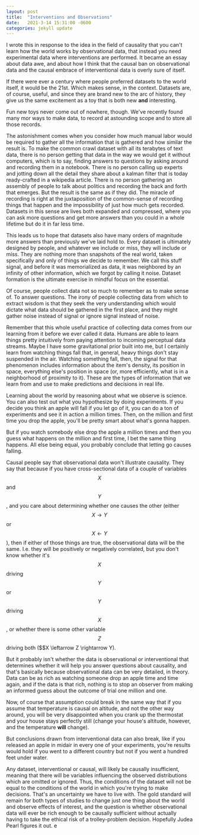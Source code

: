 ```yaml
---
layout: post
title:  "Interventions and Observations"
date:   2021-3-14 15:31:00 -0600
categories: jekyll update
---
```


I wrote this in response to the idea in the field of causality that you can't learn how the world works by observational data, that instead you need experimental data where interventions are performed. It became an essay about data awe, and about how I think that the causal ban on observational data and the causal embrace of interventional data is overly sure of itself.

If there were ever a century where people preferred datasets to the world itself, it would be the 21st. Which makes sense, in the context. Datasets are, of course, useful, and since they are brand new to the arc of history, they give us the same excitement as a toy that is both new __and__ interesting. 

Fun new toys never come out of nowhere, though. We've recently found many mor ways to make data, to record at astounding scope and to store all those records. 

The astonishment comes when you consider how much manual labor would be required to gather all the information that is gathered and how similar the result is. To make the common crawl dataset with all its terabytes of text data, there is no person getting that data in the way we would get it without computers, which is to say, finding answers to questions by asking around and recording them in a notebook. There is no person calling up experts and jotting down all the detail they share about a kalman filter that is today ready-crafted in a wikipedia article. There is no person gathering an assembly of people to talk about politics and recording the back and forth that emerges. But the result is the same as if they did. The miracle of recording is right at the juxtaposition of the common-sense of recording things that happen and the impossibility of just how much gets recorded. Datasets in this sense are lives both expanded and compressed, where you can ask more questions and get more answers than you could in a whole lifetime but do it in far less time. 

This leads us to hope that datasets also have many orders of magnitude more answers than previously we've laid hold to. Every dataset is ultimately designed by people, and whatever we include or miss, they will include or miss. They are nothing more than snapshots of the real world, taken specifically and only of things we decide to remember. We call this stuff signal, and before it was memorialized as data, it was neighbored by an infinity of other information, which we forgot by calling it noise. Dataset formation is the ultimate exercise in mindful focus on the essential.

Of course, people collect data not so much to remember as to make sense of. To answer questions. The irony of people collecting data from which to extract wisdom is that they seek the very understanding which would dictate what data should be gathered in the first place, and they might gather noise instead of signal or ignore signal instead of noise.

Remember that this whole useful practice of collecting data comes from our learning from it before we ever called it data. Humans are able to learn things pretty intuitively from paying attention to incoming perceptual data streams. Maybe I have some gravitational prior built into me, but I certainly learn from watching things fall that, in general, heavy things don't stay suspended in the air. Watching something fall, then, the signal for that phenomenon includes information about the item's density, its position in space, everything else's position in space (or, more efficiently, what is in a neighborhood of proximity to it). These are the types of information that we learn from and use to make predictions and decisions in real life.

Learning about the world by reasoning about what we observe is science. You can also test out what you hypothesize by doing experiments. If you decide you think an apple will fall if you let go of it, you can do a ton of experiments and see it in action a million times. Then, on the million and first time you drop the apple, you'll be pretty smart about what's gonna happen.

But if you watch somebody else drop the apple a million times and then you guess what happens on the million and first time, I bet the same thing happens. All else being equal, you probably conclude that letting go causes falling.

Causal people say that observational data won't illustrate causality. They say that because if you have cross-sectional data of a couple of variables $$X$$ and $$Y$$, and you care about determining whether one causes the other (either $$X \rightarrow Y$$ or $$X \leftarrow Y$$), then if either of those things are true, the observational data will be the same. I.e. they will be positively or negatively correlated, but you don't know whether it's $$X$$ driving $$Y$$ or $$Y$$ driving $$X$$, or whether there is some other variable $$Z$$ driving both ($$X \leftarrow Z \rightarrow Y).

But it probably isn't whether the data is observational or interventional that determines whether it will help you answer questions about causality, and that's basically because observational data can be very detailed, in theory. Data can be as rich as watching someone drop an apple time and time again, and if the data is that rich, nothing is to stop an observer from making an informed guess about the outcome of trial one million and one.

Now, of course that assumption could break in the same way that if you assume that temperature is causal on altitude, and not the other way around, you will be very disappointed when you crank up the thermostat and your house stays perfectly still (change your house's altitude, however, and the temperature __will__ change).

But conclusions drawn from interventional data can also break, like if you released an apple in midair in every one of your experiments, you're results would hold if you went to a different country but not if you went a hundred feet under water.

Any dataset, interventional or causal, will likely be causally insufficient, meaning that there will be variables influencing the observed distributions which are omitted or ignored. Thus, the conditions of the dataset will not be equal to the conditions of the world in which you're trying to make decisions. That's an uncertainty we have to live with. The gold standard will remain for both types of studies to change just one thing about the world and observe effects of interest, and the question is whether observational data will ever be rich enough to be causally sufficient without actually having to take the ethical risk of a trolley-problem decision. Hopefully Judea Pearl figures it out.
e
